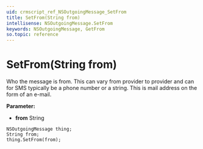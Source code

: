 ```yaml
---
uid: crmscript_ref_NSOutgoingMessage_SetFrom
title: SetFrom(String from)
intellisense: NSOutgoingMessage.SetFrom
keywords: NSOutgoingMessage, GetFrom
so.topic: reference
---
```


# SetFrom(String from)

Who the message is from.  This can vary from provider to provider and can for SMS typically be a phone number or a string.  This is mail address on the form of an e-mail.

**Parameter:** 
* **from** String

```crmscript
NSOutgoingMessage thing;
String from;
thing.SetFrom(from);
```


